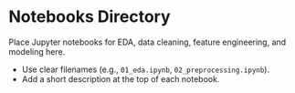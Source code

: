# Notebooks Directory

Place Jupyter notebooks for EDA, data cleaning, feature engineering, and modeling here.

- Use clear filenames (e.g., `01_eda.ipynb`, `02_preprocessing.ipynb`).
- Add a short description at the top of each notebook.
